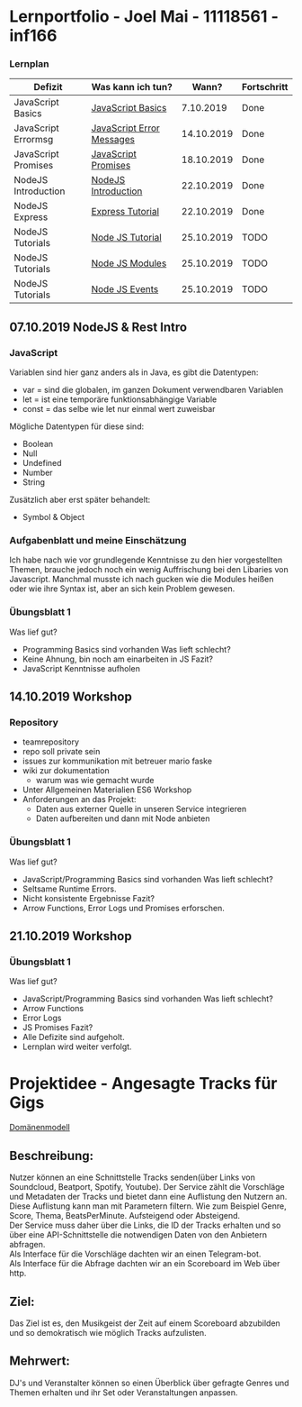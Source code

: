 # Lernportfolio - Joel Mai - 11118561 - inf166
### Lernplan

|Defizit            |Was kann ich tun?                                                          |Wann?      |Fortschritt    | 
|---                |---                                                                        |---        |---            |
|JavaScript Basics  |[JavaScript Basics](https://www.w3schools.com/Js/)                         |7.10.2019  |Done           |
|JavaScript Errormsg|[JavaScript Error Messages](https://www.youtube.com/watch?v=FJQPEhMVSiY)   |14.10.2019 |Done           |
|JavaScript Promises|[JavaScript Promises](https://www.youtube.com/watch?v=DHvZLI7Db8E)         |18.10.2019 |Done           |
|NodeJS Introduction|[NodeJS Introduction](https://www.youtube.com/watch?v=TlB_eWDSMt4)         |22.10.2019 |Done           |
|NodeJS Express     |[Express Tutorial](https://www.youtube.com/watch?v=ndKRjmA6WNA)            |22.10.2019 |Done           |
|NodeJS Tutorials   |[Node JS Tutorial](https://www.w3schools.com/nodejs/)                      |25.10.2019 | TODO          |
|NodeJS Tutorials   |[Node JS Modules](https://www.w3schools.com/nodejs/nodejs_modules.asp)     |25.10.2019 | TODO          |
|NodeJS Tutorials   |[Node JS Events](https://www.w3schools.com/nodejs/nodejs_events.asp)       |25.10.2019 | TODO          |

## 07.10.2019 NodeJS & Rest Intro
### JavaScript
Variablen sind hier ganz anders als in Java, es gibt die Datentypen:
- var = sind die globalen, im ganzen Dokument verwendbaren Variablen
- let = ist eine temporäre funktionsabhängige Variable
- const = das selbe wie let nur einmal wert zuweisbar
  
Mögliche Datentypen für diese sind:
- Boolean
- Null
- Undefined
- Number
- String  

Zusätzlich aber erst später behandelt:
- Symbol & Object

### Aufgabenblatt und meine Einschätzung
Ich habe nach wie vor grundlegende Kenntnisse zu den hier vorgestellten Themen, brauche jedoch noch ein wenig Auffrischung bei den Libaries von Javascript. Manchmal musste ich nach gucken wie die Modules heißen oder wie ihre Syntax ist, aber an sich kein Problem gewesen.  
### Übungsblatt 1
Was lief gut?
- Programming Basics sind vorhanden
Was lieft schlecht?
- Keine Ahnung, bin noch am einarbeiten in JS
Fazit?
- JavaScript Kenntnisse aufholen

## 14.10.2019 Workshop
### Repository
- teamrepository
- repo soll private sein
- issues zur kommunikation mit betreuer mario faske
- wiki zur dokumentation
  - warum was wie gemacht wurde
- Unter Allgemeinen Materialien ES6 Workshop
- Anforderungen an das Projekt:
  - Daten aus externer Quelle in unseren Service integrieren
  - Daten aufbereiten und dann mit Node anbieten
### Übungsblatt 1
Was lief gut?
- JavaScript/Programming Basics sind vorhanden
Was lieft schlecht?
- Seltsame Runtime Errors.
- Nicht konsistente Ergebnisse
Fazit?
- Arrow Functions, Error Logs und Promises erforschen.

## 21.10.2019 Workshop
### Übungsblatt 1
Was lief gut?
- JavaScript/Programming Basics sind vorhanden
Was lieft schlecht?
- Arrow Functions
- Error Logs
- JS Promises 
Fazit?
- Alle Defizite sind aufgeholt.
- Lernplan wird weiter verfolgt.


# Projektidee - Angesagte Tracks für Gigs
[Domänenmodell](https://www.draw.io/?lightbox=1&highlight=0000ff&edit=_blank&layers=1&nav=1&title=Dom%C3%A4nmodell.drawio#Uhttps%3A%2F%2Fdrive.google.com%2Fuc%3Fid%3D1nUmifaM56_n7nxeiCYORzCqlMw7wBz29%26export%3Ddownload)

## Beschreibung:
Nutzer können an eine Schnittstelle Tracks senden(über Links von Soundcloud, Beatport, Spotify, Youtube).
Der Service zählt die Vorschläge und Metadaten der Tracks und bietet dann eine Auflistung den Nutzern an. 
Diese Auflistung kann man mit Parametern filtern. Wie zum Beispiel Genre, Score, Thema, BeatsPerMinute.
Aufsteigend oder Absteigend.  
Der Service muss daher über die Links, die ID der Tracks erhalten und so über eine API-Schnittstelle 
die notwendigen Daten von den Anbietern abfragen.  
Als Interface für die Vorschläge dachten wir an einen Telegram-bot.  
Als Interface für die Abfrage dachten wir an ein Scoreboard im Web über http.   

## Ziel:
Das Ziel ist es, den Musikgeist der Zeit auf einem Scoreboard abzubilden und so demokratisch wie möglich 
Tracks aufzulisten.

## Mehrwert:
DJ's und Veranstalter können so einen Überblick über gefragte Genres und Themen erhalten und ihr Set oder Veranstaltungen anpassen.
